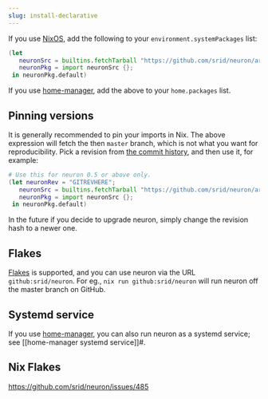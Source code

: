 ```yaml
---
slug: install-declarative
---
```


If you use [NixOS](https://nixos.org/), add the following to your `environment.systemPackages` list:


```nix
(let
   neuronSrc = builtins.fetchTarball "https://github.com/srid/neuron/archive/master.tar.gz";
   neuronPkg = import neuronSrc {};
 in neuronPkg.default)
```

If you use [home-manager](https://github.com/rycee/home-manager), add the above to your `home.packages` list.

## Pinning versions

It is generally recommended to pin your imports in Nix. The above expression will fetch the then `master` branch, which is not what you want for reproducibility. Pick a revision from [the commit history](https://github.com/srid/neuron/commits/master), and then use it, for example:

```nix
# Use this for neuron 0.5 or above only.
(let neuronRev = "GITREVHERE";
   neuronSrc = builtins.fetchTarball "https://github.com/srid/neuron/archive/${neuronRev}.tar.gz";
   neuronPkg = import neuronSrc {};
 in neuronPkg.default)
```

In the future if you decide to upgrade neuron, simply change the revision hash to a newer one.

## Flakes

[Flakes](https://nixos.wiki/wiki/Flakes) is supported, and you can use neuron via the URL `github:srid/neuron`. For eg., `nix run github:srid/neuron` will run neuron off the master branch on GitHub.

## Systemd service

If you use [home-manager](https://github.com/rycee/home-manager), you can also
run neuron as a systemd service; see [[home-manager systemd service]]#.

## Nix Flakes

https://github.com/srid/neuron/issues/485
